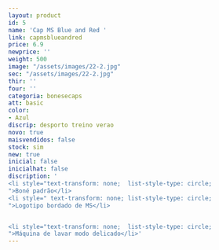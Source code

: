```yaml
---
layout: product
id: 5
name: 'Cap MS Blue and Red '
link: capmsblueandred
price: 6.9
newprice: ''
weight: 500
image: "/assets/images/22-2.jpg"
sec: "/assets/images/22-2.jpg"
thir: ''
four: ''
categoria: bonesecaps
att: basic
color:
- Azul
discrip: desporto treino verao
novo: true
maisvendidos: false
stock: sim
new: true
inicial: false
inicialhat: false
discription: '
<li style="text-transform: none;  list-style-type: circle;
">Boné padrão</li>
<li style=" text-transform: none; list-style-type: circle;
">Logotipo bordado de MS</li>


<li style="text-transform: none;  list-style-type: circle;
">Máquina de lavar modo delicado</li>'
---
```

